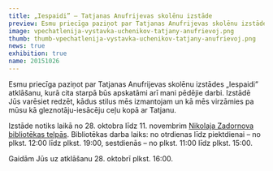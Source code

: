 ```yaml
---
title: „Iespaidi” — Tatjanas Anufrijevas skolēnu izstāde
preview: Esmu priecīga paziņot par Tatjanas Anufrijevas skolēnu izstādes „Iespaidi” atklāšanu. Izstāde notiks laikā no 28. oktobra līdz 11. novembrim Nikolaja Zadornova bibliotēkas telpās.
image: vpechatlenija-vystavka-uchenikov-tatjany-anufrievoj.png
thumb: thumb-vpechatlenija-vystavka-uchenikov-tatjany-anufrievoj.png
news: true
exhibition: true
name: 20151026
---
```


Esmu priecīga paziņot par Tatjanas Anufrijevas skolēnu izstādes „Iespaidi” atklāšanu, kurā cita starpā būs apskatāmi arī mani pēdējie darbi. Izstādē Jūs varēsiet redzēt, kādus stilus mēs izmantojam un kā mēs virzāmies pa mūsu kā gleznotāju-iesācēju ceļu kopā ar Tatjanu. 

Izstāde notiks laikā no 28. oktobra līdz 11. novembrim [Nikolaja Zadornova bibliotēkas telpās](http://www.azbukivedi.lv/).  Bibliotēkas darba laiks: no otrdienas līdz piektdienai – no plkst. 12:00 līdz plkst. 19:00, sestdienās – no plkst. 11:00 līdz plkst. 15:00.

Gaidām Jūs uz atklāšanu 28. oktobrī plkst. 16:00.